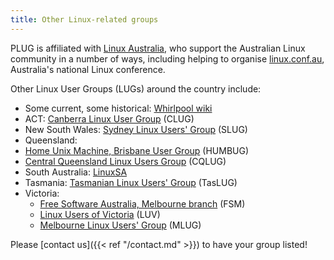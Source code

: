 ```yaml
---
title: Other Linux-related groups
---
```


PLUG is affiliated with [Linux Australia](https://linux.org.au/lugs/), who support the Australian Linux community in a number of ways, including helping to organise [linux.conf.au](https://linux.conf.au), Australia's national Linux conference.

Other Linux User Groups (LUGs) around the country include:

 * Some current, some historical: [Whirlpool wiki](https://whirlpool.net.au/wiki/linux_user_groups)
 * ACT: [Canberra Linux User Group](http://clug.org.au/) (CLUG)
 * New South Wales: [Sydney Linux Users' Group](https://www.slug.org.au/) (SLUG)
 * Queensland:
  * [Home Unix Machine, Brisbane User Group](https://www.humbug.org.au/) (HUMBUG)
  * [Central Queensland Linux Users Group](https://cqlug.linux.org.au/) (CQLUG)
 * South Australia: [LinuxSA](http://www.linuxsa.org.au/)
 * Tasmania: [Tasmanian Linux Users' Group](https://taslug.org.au/main/public) (TasLUG)
 * Victoria:
   * [Free Software Australia, Melbourne branch](https://freesoftware.org.au/melbourne/) (FSM)
   * [Linux Users of Victoria](https://luv.asn.au/) (LUV)
   * [Melbourne Linux Users' Group](https://mlug-au.org/) (MLUG)

Please [contact us]({{< ref "/contact.md" >}}) to have your group listed!
